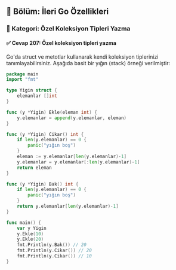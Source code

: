 ## 📘 Bölüm: İleri Go Özellikleri  
### 🔹 Kategori: Özel Koleksiyon Tipleri Yazma  
#### ✅ Cevap 207: Özel koleksiyon tipleri yazma

Go'da struct ve metotlar kullanarak kendi koleksiyon tiplerinizi tanımlayabilirsiniz. Aşağıda basit bir yığın (stack) örneği verilmiştir:

```go
package main
import "fmt"

type Yigin struct {
    elemanlar []int
}

func (y *Yigin) Ekle(eleman int) {
    y.elemanlar = append(y.elemanlar, eleman)
}

func (y *Yigin) Cikar() int {
    if len(y.elemanlar) == 0 {
        panic("yığın boş")
    }
    eleman := y.elemanlar[len(y.elemanlar)-1]
    y.elemanlar = y.elemanlar[:len(y.elemanlar)-1]
    return eleman
}

func (y *Yigin) Bak() int {
    if len(y.elemanlar) == 0 {
        panic("yığın boş")
    }
    return y.elemanlar[len(y.elemanlar)-1]
}

func main() {
    var y Yigin
    y.Ekle(10)
    y.Ekle(20)
    fmt.Println(y.Bak()) // 20
    fmt.Println(y.Cikar()) // 20
    fmt.Println(y.Cikar()) // 10
}
```
